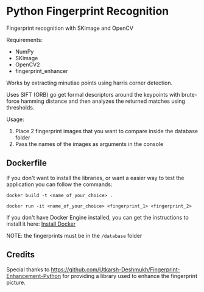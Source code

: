 # Python Fingerprint Recognition

Fingerprint recognition with SKimage and OpenCV

Requirements:
- NumPy
- SKimage
- OpenCV2
- fingerprint_enhancer


Works by extracting minutiae points using harris corner detection.

Uses SIFT (ORB) go get formal descriptors around the keypoints with brute-force hamming distance and then analyzes the returned matches using thresholds.

Usage:

1. Place 2 fingerprint images that you want to compare inside the database folder
2. Pass the names of the images as arguments in the console

## Dockerfile

If you don't want to install the libraries, or want a easier way to test the application you can follow the commands:

```shell
docker build -t <name_of_your_choice> .

docker run -it <name_of_your_choice> <fingerprint_1> <fingerprint_2>
```

If you don't have Docker Engine installed, you can get the instructions to install it here: [Install Docker](https://docs.docker.com/v17.09/engine/installation/)

NOTE: the fingerprints must be in the `/database` folder

## Credits

Special thanks to https://github.com/Utkarsh-Deshmukh/Fingerprint-Enhancement-Python for providing a library used to enhance the fingerprint picture.
